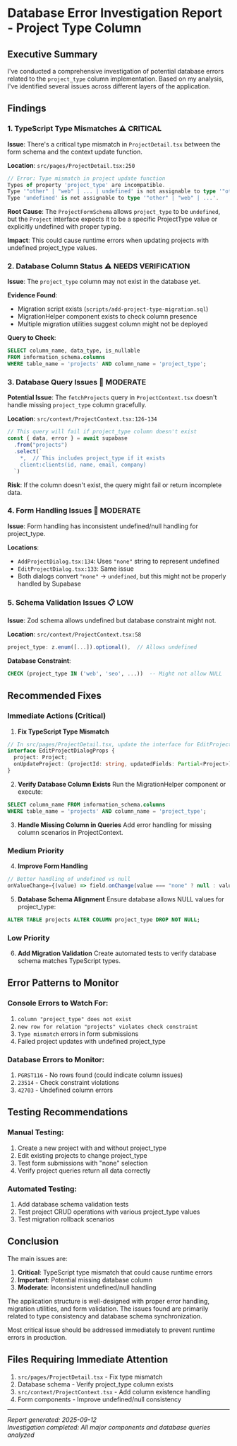 # Database Error Investigation Report - Project Type Column

## Executive Summary

I've conducted a comprehensive investigation of potential database errors related to the `project_type` column implementation. Based on my analysis, I've identified several issues across different layers of the application.

## Findings

### 1. **TypeScript Type Mismatches** ⚠️ CRITICAL

**Issue**: There's a critical type mismatch in `ProjectDetail.tsx` between the form schema and the context update function.

**Location**: `src/pages/ProjectDetail.tsx:250`

```typescript
// Error: Type mismatch in project update function
Types of property 'project_type' are incompatible.
Type '"other" | "web" | ... | undefined' is not assignable to type '"other" | "web" | ...'.
Type 'undefined' is not assignable to type '"other" | "web" | ...'.
```

**Root Cause**: The `ProjectFormSchema` allows `project_type` to be `undefined`, but the `Project` interface expects it to be a specific ProjectType value or explicitly undefined with proper typing.

**Impact**: This could cause runtime errors when updating projects with undefined project_type values.

### 2. **Database Column Status** ⚠️ NEEDS VERIFICATION

**Issue**: The `project_type` column may not exist in the database yet.

**Evidence Found**:
- Migration script exists (`scripts/add-project-type-migration.sql`)
- MigrationHelper component exists to check column presence
- Multiple migration utilities suggest column might not be deployed

**Query to Check**:
```sql
SELECT column_name, data_type, is_nullable 
FROM information_schema.columns 
WHERE table_name = 'projects' AND column_name = 'project_type';
```

### 3. **Database Query Issues** 🔄 MODERATE

**Potential Issue**: The `fetchProjects` query in `ProjectContext.tsx` doesn't handle missing `project_type` column gracefully.

**Location**: `src/context/ProjectContext.tsx:126-134`

```typescript
// This query will fail if project_type column doesn't exist
const { data, error } = await supabase
  .from("projects")
  .select(`
    *,  // This includes project_type if it exists
    client:clients(id, name, email, company)
  `)
```

**Risk**: If the column doesn't exist, the query might fail or return incomplete data.

### 4. **Form Handling Issues** 🔧 MODERATE

**Issue**: Form handling has inconsistent undefined/null handling for project_type.

**Locations**:
- `AddProjectDialog.tsx:134`: Uses `"none"` string to represent undefined
- `EditProjectDialog.tsx:133`: Same issue
- Both dialogs convert `"none"` → `undefined`, but this might not be properly handled by Supabase

### 5. **Schema Validation Issues** 📋 LOW

**Issue**: Zod schema allows undefined but database constraint might not.

**Location**: `src/context/ProjectContext.tsx:58`

```typescript
project_type: z.enum([...]).optional(),  // Allows undefined
```

**Database Constraint**: 
```sql
CHECK (project_type IN ('web', 'seo', ...))  -- Might not allow NULL
```

## Recommended Fixes

### Immediate Actions (Critical)

1. **Fix TypeScript Type Mismatch**
```typescript
// In src/pages/ProjectDetail.tsx, update the interface for EditProjectDialog
interface EditProjectDialogProps {
  project: Project;
  onUpdateProject: (projectId: string, updatedFields: Partial<Project>) => Promise<void>;
}
```

2. **Verify Database Column Exists**
Run the MigrationHelper component or execute:
```sql
SELECT column_name FROM information_schema.columns 
WHERE table_name = 'projects' AND column_name = 'project_type';
```

3. **Handle Missing Column in Queries**
Add error handling for missing column scenarios in ProjectContext.

### Medium Priority

4. **Improve Form Handling**
```typescript
// Better handling of undefined vs null
onValueChange={(value) => field.onChange(value === "none" ? null : value)}
```

5. **Database Schema Alignment**
Ensure database allows NULL values for project_type:
```sql
ALTER TABLE projects ALTER COLUMN project_type DROP NOT NULL;
```

### Low Priority

6. **Add Migration Validation**
Create automated tests to verify database schema matches TypeScript types.

## Error Patterns to Monitor

### Console Errors to Watch For:
1. `column "project_type" does not exist`
2. `new row for relation "projects" violates check constraint`
3. `Type mismatch` errors in form submissions
4. Failed project updates with undefined project_type

### Database Errors to Monitor:
1. `PGRST116` - No rows found (could indicate column issues)
2. `23514` - Check constraint violations
3. `42703` - Undefined column errors

## Testing Recommendations

### Manual Testing:
1. Create a new project with and without project_type
2. Edit existing projects to change project_type
3. Test form submissions with "none" selection
4. Verify project queries return all data correctly

### Automated Testing:
1. Add database schema validation tests
2. Test project CRUD operations with various project_type values
3. Test migration rollback scenarios

## Conclusion

The main issues are:
1. **Critical**: TypeScript type mismatch that could cause runtime errors
2. **Important**: Potential missing database column
3. **Moderate**: Inconsistent undefined/null handling

The application structure is well-designed with proper error handling, migration utilities, and form validation. The issues found are primarily related to type consistency and database schema synchronization.

Most critical issue should be addressed immediately to prevent runtime errors in production.

## Files Requiring Immediate Attention

1. `src/pages/ProjectDetail.tsx` - Fix type mismatch
2. Database schema - Verify project_type column exists
3. `src/context/ProjectContext.tsx` - Add column existence handling
4. Form components - Improve undefined/null consistency

---

*Report generated: 2025-09-12*  
*Investigation completed: All major components and database queries analyzed*